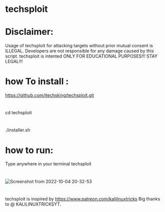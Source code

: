 # techsploit
# Disclaimer:
Usage of techsploit for attacking targets without prior mutual consent is ILLEGAL. Developers are not responsible for any damage caused by this script. techsploit is intented ONLY FOR EDUCATIONAL PURPOSES!!! STAY LEGAL!!!
# how To install :
https://github.com/itechsking/techsploit.git
#
cd techsploit 
#
./installer.sh
# how to run:
Type anywhere in your terminal techsploit

#
![Screenshot from 2022-10-04 20-32-53](https://user-images.githubusercontent.com/87140442/193855079-017d32ec-51fc-46e1-a06c-46a032726dc4.png)








#
techsploit is inspired by https://www.patreon.com/kalilinuxtricks Big thanks to @ KALILINUXTRICKSYT.
